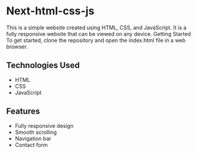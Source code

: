 <h1>Next-html-css-js</h1>
This is a simple website created using HTML, CSS, and JavaScript. It is a fully responsive website that can be viewed on any device.
Getting Started
To get started, clone the repository and open the index.html file in a web browser.

## Technologies Used
- HTML
- CSS
- JavaScript
  
## Features
- Fully responsive design
- Smooth scrolling
- Navigation bar
- Contact form
